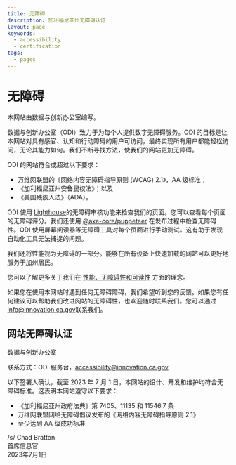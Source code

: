 ```yaml
---
title: 无障碍
description: 加利福尼亚州无障碍认证
layout: page
keywords:
  - accessibility
  - certification
tags:
  - pages
---
```

# 无障碍

本网站由数据与创新办公室编写。

数据与创新办公室（ODI）致力于为每个人提供数字无障碍服务。ODI 的目标是让本网站对具有感官、认知和行动障碍的用户可访问，最终实现所有用户都能轻松访问，无论其能力如何。我们不断寻找方法，使我们的网站更加无障碍。 

ODI 的网站符合或超过以下要求：

* 万维网联盟的《网络内容无障碍指导原则 (WCAG) 2.1》，AA 级标准；
* 《加利福尼亚州安鲁民权法》；以及
* 《美国残疾人法》（ADA）。

ODI 使用 [Lighthouse](https://developer.chrome.com/en/docs/lighthouse/performance/performance-scoring/)的无障碍审核功能来检查我们的页面。您可以查看每个页面的无障碍评分。我们还使用 [@axe-core/puppeteer](https://www.npmjs.com/package/@axe-core/puppeteer) 在发布过程中检查无障碍性。ODI 使用屏幕阅读器等无障碍工具对每个页面进行手动测试。这有助于发现自动化工具无法捕捉的问题。

我们还将性能视为无障碍的一部分。能够在所有设备上快速加载的网站可以更好地服务于加州居民。

您可以了解更多关于我们在 [性能、无障碍性和可读性](https://innovation.ca.gov/page-score-info/) 方面的理念。

如果您在使用本网站时遇到任何无障碍障碍，我们希望听到您的反馈。如果您有任何建议可以帮助我们改进网站的无障碍性，也欢迎随时联系我们。您可以通过 [info@innovation.ca.gov](mailto:info@innovation.ca.gov)联系我们。

## 网站无障碍认证

数据与创新办公室

联系方式：ODI 服务台，[accessibility@innovation.ca.gov](mailto:accessibility@innovation.ca.gov)

以下签署人确认，截至 2023 年 7 月 1 日，本网站的设计、开发和维护均符合无障碍标准。这表明本网站遵守以下要求：

* 《加利福尼亚州政府法典》第 7405、11135 和 11546.7 条
* 万维网联盟网络无障碍倡议发布的《网络内容无障碍指导原则 2.1》
* 至少达到 AA 级成功标准

/s/ Chad Bratton <br>
首席信息官 <br>
2023年7月1日
